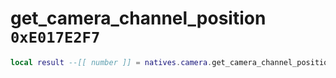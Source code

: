 # get_camera_channel_position `0xE017E2F7`

```lua
local result --[[ number ]] = natives.camera.get_camera_channel_position(_unk0 --[[ number ]], _unk1 --[[ number ]])
```
